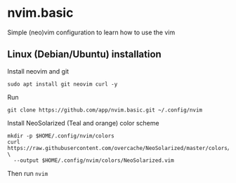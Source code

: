 # nvim.basic
Simple  (neo)vim configuration to learn how to use the vim

## Linux (Debian/Ubuntu) installation  
Install neovim and git  
```
sudo apt install git neovim curl -y
```

Run   
```
git clone https://github.com/app/nvim.basic.git ~/.config/nvim
```

Install NeoSolarized (Teal and orange) color scheme
```
mkdir -p $HOME/.config/nvim/colors
curl https://raw.githubusercontent.com/overcache/NeoSolarized/master/colors/NeoSolarized.vim \
  --output $HOME/.config/nvim/colors/NeoSolarized.vim
```

Then run ```nvim```

